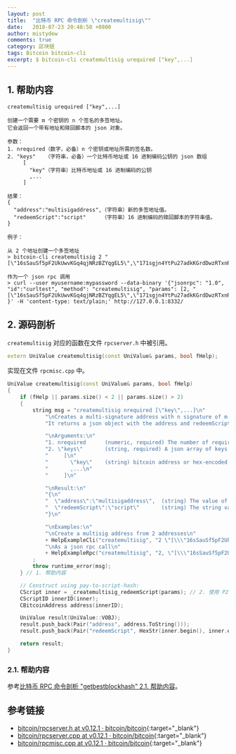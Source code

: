 ```yaml
---
layout: post
title:  "比特币 RPC 命令剖析 \"createmultisig\""
date:   2018-07-23 20:48:50 +0800
author: mistydew
comments: true
category: 区块链
tags: Bitcoin bitcoin-cli
excerpt: $ bitcoin-cli createmultisig urequired ["key",...]
---
```

## 1. 帮助内容

```shell
createmultisig urequired ["key",...]

创建一个需要 m 个密钥的 n 个签名的多签地址。
它会返回一个带有地址和赎回脚本的 json 对象。

参数：
1. nrequired（数字，必备）n 个密钥或地址所需的签名数。
2. "keys"   （字符串，必备）一个比特币地址或 16 进制编码公钥的 json 数组
     [
       "key"（字符串）比特币地址或 16 进制编码的公钥
       ,...
     ]

结果：
{
  "address":"multisigaddress",（字符串）新的多签地址值。
  "redeemScript":"script"     （字符串）16 进制编码的赎回脚本的字符串值。
}

例子：

从 2 个地址创建一个多签地址
> bitcoin-cli createmultisig 2 "[\"16sSauSf5pF2UkUwvKGq4qjNRzBZYqgEL5\",\"171sgjn4YtPu27adkKGrdDwzRTxnRkBfKV\"]"

作为一个 json rpc 调用
> curl --user myusername:mypassword --data-binary '{"jsonrpc": "1.0", "id":"curltest", "method": "createmultisig", "params": [2, "[\"16sSauSf5pF2UkUwvKGq4qjNRzBZYqgEL5\",\"171sgjn4YtPu27adkKGrdDwzRTxnRkBfKV\"]"] }' -H 'content-type: text/plain;' http://127.0.0.1:8332/
```

## 2. 源码剖析

`createmultisig` 对应的函数在文件 `rpcserver.h` 中被引用。

```cpp
extern UniValue createmultisig(const UniValue& params, bool fHelp);
```

实现在文件 `rpcmisc.cpp` 中。

```cpp
UniValue createmultisig(const UniValue& params, bool fHelp)
{
    if (fHelp || params.size() < 2 || params.size() > 2)
    {
        string msg = "createmultisig nrequired [\"key\",...]\n"
            "\nCreates a multi-signature address with n signature of m keys required.\n"
            "It returns a json object with the address and redeemScript.\n"

            "\nArguments:\n"
            "1. nrequired      (numeric, required) The number of required signatures out of the n keys or addresses.\n"
            "2. \"keys\"       (string, required) A json array of keys which are bitcoin addresses or hex-encoded public keys\n"
            "     [\n"
            "       \"key\"    (string) bitcoin address or hex-encoded public key\n"
            "       ,...\n"
            "     ]\n"

            "\nResult:\n"
            "{\n"
            "  \"address\":\"multisigaddress\",  (string) The value of the new multisig address.\n"
            "  \"redeemScript\":\"script\"       (string) The string value of the hex-encoded redemption script.\n"
            "}\n"

            "\nExamples:\n"
            "\nCreate a multisig address from 2 addresses\n"
            + HelpExampleCli("createmultisig", "2 \"[\\\"16sSauSf5pF2UkUwvKGq4qjNRzBZYqgEL5\\\",\\\"171sgjn4YtPu27adkKGrdDwzRTxnRkBfKV\\\"]\"") +
            "\nAs a json rpc call\n"
            + HelpExampleRpc("createmultisig", "2, \"[\\\"16sSauSf5pF2UkUwvKGq4qjNRzBZYqgEL5\\\",\\\"171sgjn4YtPu27adkKGrdDwzRTxnRkBfKV\\\"]\"")
        ;
        throw runtime_error(msg);
    } // 1. 帮助内容

    // Construct using pay-to-script-hash:
    CScript inner = _createmultisig_redeemScript(params); // 2. 使用 P2SH 构造多签并返回
    CScriptID innerID(inner);
    CBitcoinAddress address(innerID);

    UniValue result(UniValue::VOBJ);
    result.push_back(Pair("address", address.ToString()));
    result.push_back(Pair("redeemScript", HexStr(inner.begin(), inner.end())));

    return result;
}
```

### 2.1. 帮助内容

参考[比特币 RPC 命令剖析 "getbestblockhash" 2.1. 帮助内容](/blog/2018/05/bitcoin-rpc-command-getbestblockhash.html#21-帮助内容)。

## 参考链接

* [bitcoin/rpcserver.h at v0.12.1 · bitcoin/bitcoin](https://github.com/bitcoin/bitcoin/blob/v0.12.1/src/rpcserver.h){:target="_blank"}
* [bitcoin/rpcserver.cpp at v0.12.1 · bitcoin/bitcoin](https://github.com/bitcoin/bitcoin/blob/v0.12.1/src/rpcserver.cpp){:target="_blank"}
* [bitcoin/rpcmisc.cpp at v0.12.1 · bitcoin/bitcoin](https://github.com/bitcoin/bitcoin/blob/v0.12.1/src/rpcmisc.cpp){:target="_blank"}
